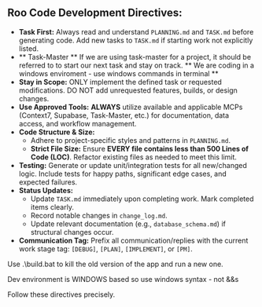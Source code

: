 ## Roo Code Development Directives:

* **Task First:** Always read and understand `PLANNING.md` and `TASK.md` before generating code. Add new tasks to `TASK.md` if starting work not explicitly listed.
* ** Task-Master ** If we are using task-master for a project, it should be referred to to start our next task and stay on track. 
** We are coding in a windows enviroment - use windows commands in terminal **
* **Stay in Scope:** ONLY implement the defined task or requested modifications. DO NOT add unrequested features, builds, or design changes.
* **Use Approved Tools:** **ALWAYS** utilize available and applicable MCPs (Context7, Supabase, Task-Master, etc.) for documentation, data access, and workflow management.
* **Code Structure & Size:**
    * Adhere to project-specific styles and patterns in `PLANNING.md`.
    * **Strict File Size:** Ensure **EVERY file contains less than 500 Lines of Code (LOC)**. Refactor existing files as needed to meet this limit.
* **Testing:** Generate or update unit/integration tests for all new/changed logic. Include tests for happy paths, significant edge cases, and expected failures.
* **Status Updates:**
    * Update `TASK.md` immediately upon completing work. Mark completed items clearly.
    * Record notable changes in `change_log.md`.
    * Update relevant documentation (e.g., `database_schema.md`) if structural changes occur.
* **Communication Tag:** Prefix all communication/replies with the current work stage tag: `[DEBUG]`, `[PLAN]`, `[IMPLEMENT]`, or `[PM]`.

Use .\build.bat to kill the old version of the app and run a new one. 

Dev environment is WINDOWS based so use windows syntax - not &&s

Follow these directives precisely.